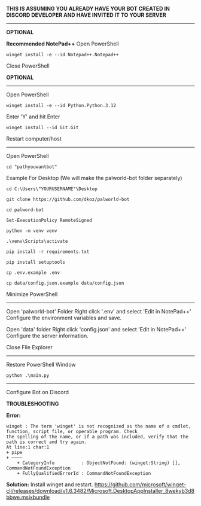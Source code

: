**THIS IS ASSUMING YOU ALREADY HAVE YOUR BOT CREATED IN DISCORD DEVELOPER AND HAVE INVITED IT TO YOUR SERVER**

----

__OPTIONAL__

**Recommended NotePad++**
Open PowerShell
```
winget install -e --id Notepad++.Notepad++
```

Close PowerShell

__OPTIONAL__

----

Open PowerShell
```
winget install -e --id Python.Python.3.12
```

Enter 'Y' and hit Enter

```
winget install --id Git.Git
```

Restart computer/host

----

Open PowerShell

```
cd "pathyouwantbot"
```

Example For Desktop (We will make the palworld-bot folder separately)
```
cd C:\Users\"YOURUSERNAME"\Desktop
```

```
git clone https://github.com/dkoz/palworld-bot
```
```
cd palword-bot
```
```
Set-ExecutionPolicy RemoteSigned
```
```
python -m venv venv
```
```
.\venv\Scripts\activate
```
```
pip install -r requirements.txt
```
```
pip install setuptools
```
```
cp .env.example .env
```
```
cp data/config.json.example data/config.json
```

Minimize PowerShell

----

Open 'palworld-bot' Folder
Right click '.env' and select 'Edit in NotePad++'
Configure the environment variables and save.

Open 'data' folder
Right click 'config.json' and select 'Edit in NotePad++'
Configure the server information.

Close File Explorer

----

Restore PowerShell Window

```
python .\main.py
```

----

Configure Bot on Discord

__**TROUBLESHOOTING**__

__Error:__
```
winget : The term 'winget' is not recognized as the name of a cmdlet, function, script file, or operable program. Check
the spelling of the name, or if a path was included, verify that the path is correct and try again.
At line:1 char:1
+ pipe
+ ~~~~
    + CategoryInfo          : ObjectNotFound: (winget:String) [], CommandNotFoundException
    + FullyQualifiedErrorId : CommandNotFoundException
```
__Solution:__
Install winget and restart.
https://github.com/microsoft/winget-cli/releases/download/v1.6.3482/Microsoft.DesktopAppInstaller_8wekyb3d8bbwe.msixbundle

